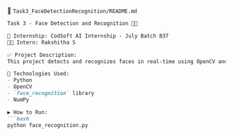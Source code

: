 📁 `Task3_FaceDetectionRecognition/README.md`
```markdown
Task 3 - Face Detection and Recognition 🧠📸

📌 Internship: CodSoft AI Internship - July Batch B37  
👩‍💻 Intern: Rakshitha S  

✅ Project Description:
This project detects and recognizes faces in real-time using OpenCV and face recognition libraries. It uses a webcam to scan and label known faces from a dataset.

🔧 Technologies Used:
- Python
- OpenCV
- `face_recognition` library
- NumPy

▶️ How to Run:
```bash
python face_recognition.py

